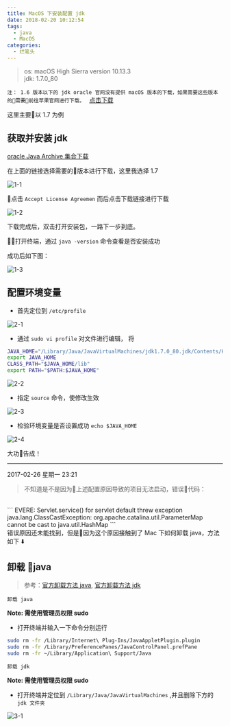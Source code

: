 ```yaml
---
title: MacOS 下安装配置 jdk
date: 2018-02-20 10:12:54
tags:
  - java
  - MacOS
categories:
  - 烂笔头
---
```


> os: macOS High Sierra version 10.13.3 <br/>
  jdk: 1.7.0_80

<!-- more -->

`注： 1.6 版本以下的 jdk oracle 官网没有提供 macOS 版本的下载，如果需要这些版本的需要前往苹果官网进行下载。 ` [点击下载](https://support.apple.com/kb/dl1572?locale=en_GB)

这里主要以 1.7 为例

## 获取并安装 jdk

[oracle Java Archive 集合下载](https://www.oracle.com/technetwork/java/javase/archive-139210.html)

在上面的链接选择需要的版本进行下载，这里我选择 1.7

![1-1](https://myblog-static.oss-cn-beijing.aliyuncs.com/post-imgs/MacOS%20%E4%B8%8B%20jdk%20%E5%AE%89%E8%A3%85%E9%85%8D%E7%BD%AE/1-1.jpg?x-oss-process=style/blogImg-watermark)

点击 `Accept License Agreemen` 而后点击下载链接进行下载

![1-2](https://myblog-static.oss-cn-beijing.aliyuncs.com/post-imgs/MacOS%20%E4%B8%8B%20jdk%20%E5%AE%89%E8%A3%85%E9%85%8D%E7%BD%AE/1-2.png?x-oss-process=style/blogImg-watermark)

下载完成后，双击打开安装包，一路下一步到底。

打开终端，通过 `java -version` 命令查看是否安装成功

成功后如下图：

![1-3](https://myblog-static.oss-cn-beijing.aliyuncs.com/post-imgs/MacOS%20%E4%B8%8B%20jdk%20%E5%AE%89%E8%A3%85%E9%85%8D%E7%BD%AE/1-3.png?x-oss-process=style/blogImg-watermark)


## 配置环境变量

- 首先定位到 `/etc/profile`

![2-1](https://myblog-static.oss-cn-beijing.aliyuncs.com/post-imgs/MacOS%20%E4%B8%8B%20jdk%20%E5%AE%89%E8%A3%85%E9%85%8D%E7%BD%AE/2-1.png?x-oss-process=style/blogImg-watermark)

- 通过 `sudo vi profile` 对文件进行编辑，
将
```bash
JAVA_HOME="/Library/Java/JavaVirtualMachines/jdk1.7.0_80.jdk/Contents/Home"
export JAVA_HOME
CLASS_PATH="$JAVA_HOME/lib"
export PATH="$PATH:$JAVA_HOME"
```

![2-2](https://myblog-static.oss-cn-beijing.aliyuncs.com/post-imgs/MacOS%20%E4%B8%8B%20jdk%20%E5%AE%89%E8%A3%85%E9%85%8D%E7%BD%AE/2-2.png?x-oss-process=style/blogImg-watermark)

- 指定 `source` 命令，使修改生效

![2-3](https://myblog-static.oss-cn-beijing.aliyuncs.com/post-imgs/MacOS%20%E4%B8%8B%20jdk%20%E5%AE%89%E8%A3%85%E9%85%8D%E7%BD%AE/2-3.png?x-oss-process=style/blogImg-watermark)

- 检验环境变量是否设置成功 `echo $JAVA_HOME`

![2-4](https://myblog-static.oss-cn-beijing.aliyuncs.com/post-imgs/MacOS%20%E4%B8%8B%20jdk%20%E5%AE%89%E8%A3%85%E9%85%8D%E7%BD%AE/2-4.png?x-oss-process=style/blogImg-watermark)

大功告成！

---

2017-02-26 星期一 23:21

> 不知道是不是因为上述配置原因导致的项目无法启动，错误代码：
<br/>
```
EVERE: Servlet.service() for servlet default threw exception
java.lang.ClassCastException: org.apache.catalina.util.ParameterMap cannot be cast to java.util.HashMap
```
<br/>
错误原因还未能找到，但是因为这个原因接触到了 Mac 下如何卸载 java，方法如下 ⬇️

## 卸载 java

> 参考：[官方卸载方法 java](https://www.java.com/en/download/help/mac_uninstall_java.xml), [官方卸载方法 jdk](https://docs.oracle.com/javase/8/docs/technotes/guides/install/mac_jdk.html)


`卸载 java`

**Note: 需使用管理员权限 sudo**

- 打开终端并输入一下命令分别运行

```bash
sudo rm -fr /Library/Internet\ Plug-Ins/JavaAppletPlugin.plugin
sudo rm -fr /Library/PreferencePanes/JavaControlPanel.prefPane
sudo rm -fr ~/Library/Application\ Support/Java
```

`卸载 jdk`

**Note: 需使用管理员权限 sudo**

- 打开终端并定位到 `/Library/Java/JavaVirtualMachines` ,并且删除下方的 `jdk 文件夹`

![3-1](https://myblog-static.oss-cn-beijing.aliyuncs.com/post-imgs/MacOS%20%E4%B8%8B%20jdk%20%E5%AE%89%E8%A3%85%E9%85%8D%E7%BD%AE/3-1.png?x-oss-process=style/blogImg-watermark)






